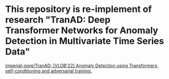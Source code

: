 # This repository is re-implement of research "TranAD: Deep Transformer Networks for Anomaly Detection in Multivariate Time Series Data"

[imperial-qore/TranAD: [VLDB&#39;22] Anomaly Detection using Transformers, self-conditioning and adversarial training.](https://github.com/imperial-qore/TranAD)
